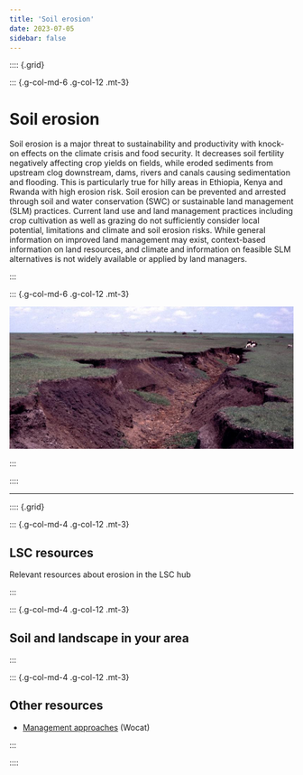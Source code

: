 ```yaml
---
title: 'Soil erosion'
date: 2023-07-05
sidebar: false
---
```


:::: {.grid}

::: {.g-col-md-6 .g-col-12 .mt-3}

# Soil erosion

Soil erosion is a major threat to sustainability and productivity with knock-on effects on the climate crisis and food security. It decreases soil fertility negatively affecting crop yields on fields, while eroded sediments from upstream clog downstream, dams, rivers and canals causing sedimentation and flooding. This is particularly true for hilly areas in Ethiopia, Kenya and Rwanda with high erosion risk. Soil erosion can be prevented and arrested through soil and water conservation (SWC) or sustainable land management (SLM) practices. Current land use and land management practices including crop cultivation as well as grazing do not sufficiently consider local potential, limitations and climate and soil erosion risks.  While general information on improved land management may exist, context-based information on land resources, and climate and information on feasible SLM alternatives is not widely available or applied by land managers. ​

:::

::: {.g-col-md-6 .g-col-12 .mt-3}

![](../../img/threats/erosion.jpg)

:::

::::

---


:::: {.grid}

::: {.g-col-md-4 .g-col-12 .mt-3}
## LSC resources

Relevant resources about erosion in the LSC hub

:::

::: {.g-col-md-4 .g-col-12 .mt-3}

## Soil and landscape in your area


:::

::: {.g-col-md-4 .g-col-12 .mt-3}
## Other resources

- [Management approaches](https://qcat.wocat.net/en/wocat/list/?type=wocat&q=erosion&filter__qg_location__country=country_KEN) (Wocat)

:::

::::